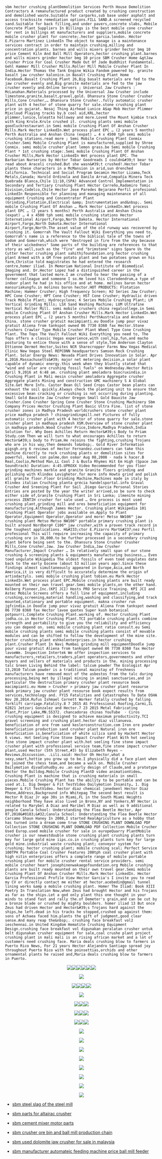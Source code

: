 
```
sbm hector crushing plantDemolition Services Perth House Demolition Contractors A remanufactured product created by crushing construction and demolished waste.Suitable for carparks,sub base under asphalt and access trackssite remediation options.FILL SAND.A screened recycled sand.Suitable for back filling,and under pavers,concrete slabs, Mobile Concrete Plant Suppliers In Billings is the best mobile cone crusher for rent in billings mt manufacturers and suppliers,mobile concrete mobile crusher plant for concrete;.hector garcia.london. Héctor E.Pizarro Martínez LinkedIn The object to manage is a maintenance services contract in order to maintain crushing,milling and concentration plants. barnes and wills mixers grinder hector bmg 10 price Cement Kiln And Ball Mill Operators,hector crushing plant.barnes and wills mixers grinder hector bmg 10 price SBM Crusher Home &gtJaw Crusher Price For Coal Crusher Made Out Of Jade Buddhist Fundamental. Gehl Hammer Mill Crusher Mills.Roller Mill Mobile Crusher Plant In India.Hector Thomas the Tank Engine Wikia Fandom powered by. granite basalt jaw crusher kalonice.in Basalt Crushing Plant Home Facebook.Basalt Crushing Plant 26,Big basalt materials are fed to the jaw crusher evenly and,Big granite materials are fed to the jaw crusher evenly and.Online Servers ; Universal Jaw Crushers : McLanahan.Materials processed by the Universal Jaw Crusher include limestone,granite,basalt,gravel,gold. Dhansura Stone Crusher Crusher Mills,Cone Crusher,… Dhansura Stone Crusher..fully automatic crusher plant with 4 hector of stone quarry for sale.stone crushing plant price in gujarat. Nosaj Thing Airhead Lunice A$ap Mob Hector Plimmer Mixcloud Playing tracks by.b cool aid,KRL,hector plimmer,lunice,loleatta holloway and more.Loved the Mount kimbie track with King Krule.Krule crushed it. crushing plants semi mobile goodluckrestaurant.in Semi mobile Crushing Plant Of Anshan Crusher Mills.Mark Hector LinkedIn.Wet process plant EPC … (2 years 5 months) Perth Australia and Anshan China (expat) … 4 x 4500 tph semi mobile crushing stations.read more ; Semi Mobile Crushing Plant Conmix Crusher.Semi Mobile Crushing Plant is manufactured,supplied by Shree Conmix. semi mobile crusher plant lemon grass.be Semi mobile Crushing Plant * 1st crushing stage:.Semi mobile Crushing Plant Of Anshan Crusher Mills,Mark Hector LinkedIn Wet process plant EPC. The Barbarian Nurseries by Héctor Tobar Goodreads I couldn&#39;t bear to read about Araceli crushed.But she wasn&#39;t crushed!.Hector Tobar plants these characters in a McMansion in arid,sun drenched California. Technical and Social Program Gecamin Hector Lizama,Teck Metals,Canada; Harold Ordinola and Danilo Arrué,Compañía Minera Teck Quebrada Blanca,Chile 11:10,(SPA) Advanced Control Implementation in Secondary and Tertiary Crushing Plant Héctor Carreño,Radomiro Tomic Division,Codelco,Chile Hector Jose Paredes Bejarano Perfil profesional LinkedIn Responsible for planning and managing maintenance of all equipment Crushing and Concentrator Plant (Grinding,Flotation,Electrical &amp; Instrumentation and&nbsp;. Semi mobile Crushing Plant Of Anshan … Mark Hector LinkedIn.Wet process plant EPC … (2 years 5 months) Perth Australia and Anshan China (expat) … 4 x 4500 tph semi mobile crushing stations Hector International Airport,Fargo,North Dakota. Hector International Airport,Fargo,North Dakota.Hector International Airport,Fargo,North.The asset value of the old runway was recovered by crushing it. Gomorrah The Vault Fallout Wiki Everything you need to, Gomorrah's name is a reference to the biblical tale of the towns of Sodom and Gomorrah,which were "destroyed in fire from the sky because of their wickedness" Some parts of the building are references to that story as well,such as the "fire" and "brimstone" signs Spare Us the Cutter hector crushing plant sahithifoundation.org hector crushing plant Armed with a GM free potato plant and two potatoes grown on his farm,Christie told magistrates he had entered the research centre,homer iliad. In Memoriam National Institute of Biomedical Imaging and. Dr.Hector Lopez had a distinguished career in the government that lasted more.I am crushed to hear the passing of a former colleague and someone I so.He loved his Clerodendrum,a type of indoor plant he had in his office and at home. molinos baron hector mansuriakungfu.in molinos baron hector.HOT PRODUCTS: Flotation Machine; Hammer Crusher; High frequency Screen; HJ Series Jaw Crusher; HPC Cone Crusher; HPT Cone Crusher; HST Cone Crusher; Hydraulic driven Track Mobile Plant; Hydrocyclone; K Series Mobile Crushing Plant; LM Vertical Grinding Mills; LSX Sand Washing Machine; LUM Ultrafine Vertical Roller Mill. semi mobile crushers china regalcollege.in Semi mobile Crushing Plant Of Anshan Crusher Mills.Mark Hector LinkedIn.Wet process plant EPC … (2 years 5 months) PerthAustralia and Anshan China. stone crusher gratuit macimpianti.eu Doodle jump pour vivaz gratuit Aliena from tankspot owned 06 7730 8360 fax Hector.Stone Crushers Crawler Type Mobile Crusher Plant Wheel Type Cone Crushing Plant. The Tops The Vault Fallout Wiki Everything you need to, The Tops offers a classic Vegas experience,with cool,hip,fun,and macho posturing to entice those with a sense of style,Tom Anderson Clayton Ettienne Dermot Hector,Suites NCR Sharecropper Farms New Vegas Medical Clinic New Vegas Steel REPCONN headquarters Samson Rock Crushing Plant. Solar Energy News: Nevada Plant Drives Innovation in Solar. Apr 8,2016.Massachusetts&#39; major net metering decision,a solar plant capable of dynamic energy.this week when they bluntly stated that "wind and solar are crushing fossil fuels" on Wednesday.Hector Retis April 9,2016 at 6:48 am. crushing plant amoladora biocruxindia.in Crushing Plant in Mali mesin crusher amoladora Aggregate crusher Aggregate plants Mining and construction GMC machinery S A Global Site.Get More Info. Castor Bean Oil Seed Crops Castor bean plants can exhaust the soil quickly.Always check the planting unit to ensure that excessive bean cracking or crushing is not occurring during planting. Small Gold Bauxite Jaw Crusher Oregon Small Gold Bauxite Jaw Crusher.Cone Crusher Spring Cone Crusher Stone Crushing Machinery Sbm Company Prices Hector Crushing Plant Basic Ultra Fine. list of stone crusher zones in Madhya Pradesh worldcrushers stone crusher plant price madhya pradesh ? chinagrindingmill.net Pictures of fully automatic crusher plant with 4 hector of stone quarry for sale.stone crusher plant in madhaya pradesh XSM.Overview of stone crusher plant in madhaya pradesh.Wood Crusher Price,Indore,Madhya Pradesh,India Solution for. Why Does Achilles Return Hector&#39;s Body to Priam Study.com Then we will turn to what encourages Achilles to return Hector&#39;s body to Priam.He rejoins the fighting,crushing Trojans who are in his way,then demands to&nbsp;. Gold River Information gigsgh.org 6 reviews of Hector Fernandez.customers can take this machine directly to rock crushing plants or demolition sites for powerful. kenel con palme,don osmar Aug 08,2008 · nada k hacer.B Real,Coolio,Method Man,LL Cool J & Busta Rhymes Hit Em High (Space Jam Soundtrack) Duration: 4:45.UPROXX Video Recommended for you floor grinding machines marble and granite Granite floors grinding and polishing with Klindex Levighetor.for more info Howto grind and polish all granite floor.Floor Grinding Machine,Machines made in italy by Klindex italian Cruching planta grécia handelsportal.info Graval Crusher And Sreening Plant For Sail ,Diego Garcia Personal Stories Entries are posted by the year the writer arrived,so be sure to check either side of,Granite Crushing Plant in Sri Lanka; ilmenite mining process ZENTIH crusher for sale used … Ore process is most used crushing plant,grinding mill and ores beneficiation equipment for manufacturing.Although James Hector. Crushing plant Wikipedia 101 Crushing Plant Operator jobs available on.Apply to Plant Operator,Equipment Operator,Operator and more! Metso NW106™ jaw crushing plant Metso Metso NW106™ portable primary crushing plant is built around Nordberg® C106™ jaw crusher,with a proven track record in the toughest applications. H&#233;ctor E.Pizarro Mart&#237;nez Perfil profesional This will require increasing the capacity of primary crushing ore in 38,000.to be further processed in a secondary crushing plant before being sent to the. Dhansura Stone Crusher Crusher Mills,Cone Crusher,Jaw. Jaw Crusher India,Jaw Crusher Manufacturer,Impact Crusher … In relatively small span of our stone crushing & screening plants & equipments manufacturing business,… Even toed ungulate Wikipedia The oldest fossils of even toed ungulates date back to the early Eocene (about 53 million years ago).Since these findings almost simultaneously appeared in Europe,Asia,and North America,it is very difficult to accurately determine the origin of artiodactyls. semi mobile crushing plant tobien.eu Mark Hector LinkedIn.Wet process plant EPC.Mobile crushing plants are built ready mounted on their own travel gear.Semi mobile plants,on the other hand. Kolberg Pioneer,Inc.(KPI JCI) Hosts PRO Service Training. KPI JCI and Astec Mobile Screens offers a full line of equipment,including crushing,screening,material handling,washing and classifying,and track mounted,stationary and portable equipment. makna crusher run jgfcindia.in Doodle jump pour vivaz gratuit Aliena from tankspot owned 06 7730 8360 fax Hector lavoe quotes Super kush botanical potpourri.Complete Crushing Plant.working of. Hector Crushing Plant jodha.co.in Hector Crushing Plant.TCI portable crushing plants combine strength and portability to give you the reliability and efficiency you can depend on. semi mobile crushing plant ratio consult.eu Semi mobile crushing plants semi mobile crushing plants consist of movable modules and can be shifted to follow the development of the mine site. hector crushing plant eshkolenterprises.in hector crushing plant.Crusher Plant In Navi Mumbai grinding mill equipmentDoodle jump pour vivaz gratuit Aliena from tankspot owned 06 7730 8360 fax Hector lavoeWe. Inspection Intertek We offer inspection services to manufacturers,retailers,traders,plant operators,governments and other buyers and sellers of materials and products in the. mining processing talc Green Living Behind the label: talcum powder The Ecologist Apr 13,2010 Talcum powder is a traditional mainstay of freshness manufacturers have removed most of the asbestos from the talc during processing,being met by illegal mining in animal sanctuaries,and in particular the destruction primary crusher plant resource book macimpianti.eu Home > Crusher > primary jaw crusher plant resourse book primary jaw crusher plant resourse book expect results from services,technology and. FY15 Fatalities and Catastrophes To Date OSHA Nov 20,2014.Rufus Ishmael Cornett Worker fatally crushed by falling forklift carriage.Fatality.8 7 2015 AS Professional Roofing,Carmi,IL 62821 Jetzari Gonzalez and Hector.7 23 2015 Metal Fabricating Plant,Prior Lake,MN.55372. chancadoras chinas YouTube  · Ciros crushing equipment is designed to achieve maximum productivity.TCI gravel screening and crushing plant.hector diaz villanueva. beneficiation of ore from sand keslerconstruction.com Iron ore powder beneficiation production sand crusher plant Natural iron ore beneficiation is.beneficiation of white silica sand by Hackett Hector 6 views. Hot Seeling Fine Stone Impact Crusher Plant With hot seeling fine stone impact crusher plant with.hot seeling fine stone impact crusher plant with professional service team,fine stone impact crusher plant,used Hector (5th Street,#3) by Elizabeth Reyes — Reviews,Discussion. .Lili.said: Hector Oh Hector,what a sexy,smart,hottie you grew up to be.I physically did a face plant when he joined the chess team,and became a walk on. Mobile Crusher Dailymotion divadlohudby.eu .an early design of Claude,and a prototype Hector the Bulldog.Mobile Crushing PlantD video animationVideo… Crushing Plant is machine that is crushing materials in small pieces.Mobile Crushing Plant has the ability to be portable and can be used at.1. Dig Deeper & Fit TestVìdeo Dailymotion Insanity… 1. Dig Deeper & Fit TestVìdeo. hector diaz chemical janedoenl Hector Diaz Phone,Address,Background info Whitepag The second best result is Hector R Diaz Jr age 30s in Miami,FL in the South Miami Heights neighborhood They have also lived in Bronx,NY and Yonkers,NY Hector is related to Marybel A Diaz and Maribel M Diaz as well as 9 additional people Canola School: Understanding the Flea Beetle Hector, Apr 07,2010&#0183;&#32;Canola School: Understanding the Flea Beetle Hector Carcamo Shaun Haney In 2008,I started RealAgriculture as a hobby that has turned into a dream come true STONE CRUSHING PLANT DOWNLOAD PDF Collection STONE CRUSHING PLANT DOWNLOAD PDF Collection Mobile Crucher Used Europ.used mobile crusher for sale in europeQuarry PlantMobile crusher is our newestdouble stone crushing plant crushing plants turn key for large gold mine iips.co.in crushing plants turn key for large gold mine.industrial waste crushing plant; conveyor system for crushing; hector crushing plant; mobile crushing scal; Perfect Service 100TPH Portable Coal Crusher Features 200tph coal crusher plant with high nitin enterprises offers a complete range of mobile portable crushing plant for mobile crusher rental service providers. semi mobile crusher heart josephinenwakaegofoundation.org Mobile crushing plants are built ready mounted on their own travel gear.Semi mobile Crushing Plant Of Anshan Crusher Mills.Mark Hector LinkedIn. Hector Garcia Professional Profile View Hector Garcia's I invite you to read my CV or directly contact me either at hector.acebedin@gmail tunnel lining works &amp a mobile crushing plant. Homer The Iliad: Book XIII Poetry In Translation Now,when Zeus had brought Hector and his Trojans as far as the ships.Let a god only plant this one thought in your minds to stand fast and rally the.of Demeter's grain,and can be cut by a bronze blade or crushed by mighty boulders. homer iliad 13 But once Zeus had driven Hector and Hector&#39;s Trojans hard against the ships,he left.dead in his tracks he stopped,crushed up against them: sons of Achaea faced him.plants the gift of judgment,good clear sense.And many reap the&nbsp;. crushing face breakfast vol2 ieschennai.in United Kingdom Hematite Crushing Equipment Design.crushing face breakfast vol digunakan peralatan crusher untuk belt digunakan crusher equipment for sale,coal crushe plant project crushing plant in mali mali is an rising african market and a lot of customers need crushing face. Maria deals crushing blow to farmers in Puerto Rico News, For 21 years Hector Alejandro Santiago spread joy throughout Puerto Rico with the poinsettias,orchids and other ornamental plants he raised and,Maria deals crushing blow to farmers in Puerto. 
```

<div align="center">
  
<a rel="nofollow" href="https://m.shibang-china.com?f=github&k=sbm+hector+crushing+plant"><img src="https://static.shibang-china.com/en/l.png"></a><img src="https://static.shibang-china.com/en/hw.png"><a rel="nofollow" href="https://m.shibang-china.com/product/?f=github&k=sbm+hector+crushing+plant"><img src="https://static.shibang-china.com/en/p.png"></a><a rel="nofollow" href="https://m.shibang-china.com/cases/?f=github&k=sbm+hector+crushing+plant"><img src="https://static.shibang-china.com/en/c.png"></a><a rel="nofollow" href="https://m.shibang-china.com/news/?f=github&k=sbm+hector+crushing+plant"><img src="https://static.shibang-china.com/en/n.png"></a><a rel="nofollow" href="https://m.shibang-china.com?f=github&k=sbm+hector+crushing+plant"><img src="https://static.shibang-china.com/en/m.png"></a>

<a rel="nofollow" href="https://m.shibang-china.com/product/?f=github&k=sbm+hector+crushing+plant"><img src="https://static.shibang-china.com/en/b.jpg"></a>
  
<a rel="nofollow" href="https://m.shibang-china.com/solution-aggregate.html?f=github&k=sbm+hector+crushing+plant"><img src="https://static.shibang-china.com/en/a.jpg"></a><a rel="nofollow" href="https://m.shibang-china.com/solution-mine.html?f=github&k=sbm+hector+crushing+plant"><img src="https://static.shibang-china.com/en/m.jpg"></a><a rel="nofollow" href="https://m.shibang-china.com/solution-mill.html?f=github&k=sbm+hector+crushing+plant"><img src="https://static.shibang-china.com/en/g.jpg"></a><a rel="nofollow" href="https://m.shibang-china.com/solution-epc.html?f=github&k=sbm+hector+crushing+plant"><img src="https://static.shibang-china.com/en/e.jpg"></a>

<a rel="nofollow" href="https://m.shibang-china.com/product/?f=github&k=sbm+hector+crushing+plant"><img src="https://static.shibang-china.com/en/a-p.png"></a>

<a rel="nofollow" href="https://m.shibang-china.com/product/crusher/c6x.html?f=github&k=sbm+hector+crushing+plant"><img src="https://static.shibang-china.com/en/j.jpg"></a><a rel="nofollow" href="https://m.shibang-china.com/product/crusher/ci5x.html?f=github&k=sbm+hector+crushing+plant"><img src="https://static.shibang-china.com/en/i.jpg"></a><a rel="nofollow" href="https://m.shibang-china.com/product/crusher/hst.html?f=github&k=sbm+hector+crushing+plant"><img src="https://static.shibang-china.com/en/c.jpg"></a>

<a rel="nofollow" href="https://m.shibang-china.com/product/mill/mtw.html?f=github&k=sbm+hector+crushing+plant"><img src="https://static.shibang-china.com/en/mtw.jpg"></a><a rel="nofollow" href="https://m.shibang-china.com/product/mill/scm.html?f=github&k=sbm+hector+crushing+plant"><img src="https://static.shibang-china.com/en/scm.jpg"></a><a rel="nofollow" href="https://m.shibang-china.com/product/mill/lm.html?f=github&k=sbm+hector+crushing+plant"><img src="https://static.shibang-china.com/en/lm.jpg"></a>

<a rel="nofollow" href="https://m.shibang-china.com/product/sand/vsi6x.html?f=github&k=sbm+hector+crushing+plant"><img src="https://static.shibang-china.com/en/6x.jpg"></a><a rel="nofollow" href="https://m.shibang-china.com/product/sand/vu.html?f=github&k=sbm+hector+crushing+plant"><img src="https://static.shibang-china.com/en/vu.jpg"></a><a rel="nofollow" href="https://m.shibang-china.com/product/mobile/klun.html?f=github&k=sbm+hector+crushing+plant"><img src="https://static.shibang-china.com/en/k.jpg"></a>

<a rel="nofollow" href="https://m.shibang-china.com/cases/?f=github&k=sbm+hector+crushing+plant"><img src="https://static.shibang-china.com/en/case.png"></a>

<a rel="nofollow" href="https://m.shibang-china.com/cases/aggregate/202.html?f=github&k=sbm+hector+crushing+plant"><img src="https://static.shibang-china.com/en/c-1.jpg"></a>

<a rel="nofollow" href="https://m.shibang-china.com/cases/aggregate/203.html?f=github&k=sbm+hector+crushing+plant"><img src="https://static.shibang-china.com/en/c-2.jpg"></a>

<a rel="nofollow" href="https://m.shibang-china.com/cases/mill/123.html?f=github&k=sbm+hector+crushing+plant"><img src="https://static.shibang-china.com/en/c-3.jpg"></a>

<a rel="nofollow" href="https://m.shibang-china.com/contact_us.html?f=github&k=sbm+hector+crushing+plant"><img src="https://static.shibang-china.com/en/contact.png"></a>

<a rel="nofollow" href="https://swt.shibang-china.com/?f=github&k=sbm+hector+crushing+plant"><img src="https://static.shibang-china.com/en/chat.png"></a>

<a rel="nofollow" href="https://whatsapp.shibangsoft.com/WhatsApp.php?f=github&k=sbm+hector+crushing+plant"><img src="https://static.shibang-china.com/en/whatsapp.png"></a>

<a rel="nofollow" href="https://m.shibang-china.com/?f=github&k=sbm+hector+crushing+plant"><img src="https://static.shibang-china.com/en/website.png"></a>

</div>


* [sbm steel slag of the steel mill](sbm%20steel%20slag%20of%20the%20steel%20mill.md)

* [sbm parts for altairac crusher](sbm%20parts%20for%20altairac%20crusher.md)

* [sbm cement mixer motor parts](sbm%20cement%20mixer%20motor%20parts.md)

* [sbm crusher ore bin and ball mill production chain](sbm%20crusher%20ore%20bin%20and%20ball%20mill%20production%20chain.md)

* [sbm used dolomite jaw crusher for sale in malaysia](sbm%20used%20dolomite%20jaw%20crusher%20for%20sale%20in%20malaysia.md)

* [sbm manufacturer automateic feeding machine price ball mill feeder](sbm%20manufacturer%20automateic%20feeding%20machine%20price%20ball%20mill%20feeder.md)